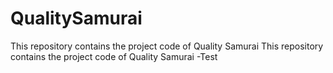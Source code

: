 # QualitySamurai
This repository contains the project code of Quality Samurai
This repository contains the project code of Quality Samurai -Test
